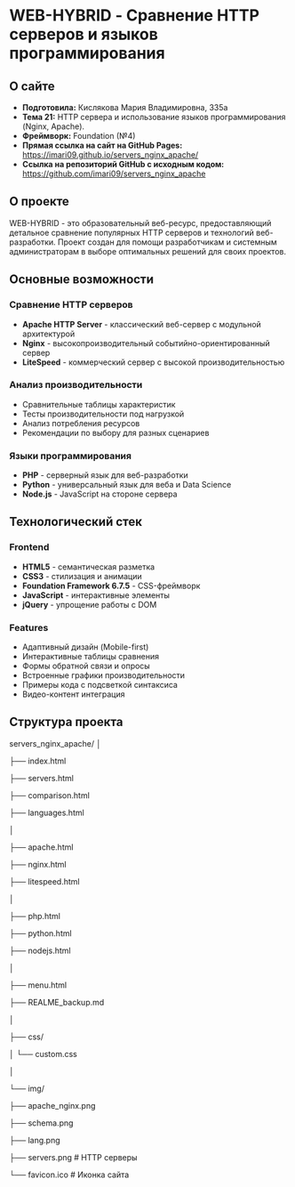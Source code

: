 # WEB-HYBRID - Сравнение HTTP серверов и языков программирования

## О сайте

- **Подготовила:** Кислякова Мария Владимировна, 335а
- **Тема 21:** HTTP сервера и использование языков программирования (Nginx, Apache).
- **Фреймворк:** Foundation (№4)
- **Прямая ссылка на сайт на GitHub Pages:** https://imari09.github.io/servers_nginx_apache/
- **Ссылка на репозиторий GitHub с исходным кодом:** https://github.com/imari09/servers_nginx_apache

## О проекте

WEB-HYBRID - это образовательный веб-ресурс, предоставляющий детальное сравнение популярных HTTP серверов и технологий веб-разработки. Проект создан для помощи разработчикам и системным администраторам в выборе оптимальных решений для своих проектов.

## Основные возможности

### Сравнение HTTP серверов
- **Apache HTTP Server** - классический веб-сервер с модульной архитектурой
- **Nginx** - высокопроизводительный событийно-ориентированный сервер
- **LiteSpeed** - коммерческий сервер с высокой производительностью

### Анализ производительности
- Сравнительные таблицы характеристик
- Тесты производительности под нагрузкой
- Анализ потребления ресурсов
- Рекомендации по выбору для разных сценариев

### Языки программирования
- **PHP** - серверный язык для веб-разработки
- **Python** - универсальный язык для веба и Data Science
- **Node.js** - JavaScript на стороне сервера

## Технологический стек

### Frontend
- **HTML5** - семантическая разметка
- **CSS3** - стилизация и анимации
- **Foundation Framework 6.7.5** - CSS-фреймворк
- **JavaScript** - интерактивные элементы
- **jQuery** - упрощение работы с DOM

### Features
- Адаптивный дизайн (Mobile-first)
- Интерактивные таблицы сравнения
- Формы обратной связи и опросы
- Встроенные графики производительности
- Примеры кода с подсветкой синтаксиса
- Видео-контент интеграция

## Структура проекта
servers_nginx_apache/
│

├── index.html

├── servers.html

├── comparison.html

├── languages.html

│

├── apache.html

├── nginx.html

├── litespeed.html

│

├── php.html

├── python.html

├── nodejs.html

│

├── menu.html

├── REALME_backup.md

│

├── css/

│ └── custom.css

│

└── img/

├── apache_nginx.png

├── schema.png

├── lang.png

├── servers.png # HTTP серверы

└── favicon.ico # Иконка сайта
